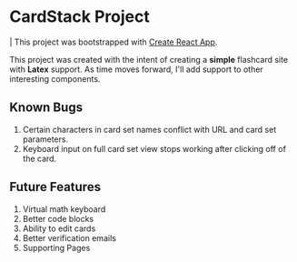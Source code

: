 # CardStack Project
| This project was bootstrapped with [Create React App](https://github.com/facebook/create-react-app).

This project was created with the intent of creating a **simple** flashcard site with **Latex** support. As time moves forward, I'll add support to other interesting components.
## Known Bugs
1. Certain characters in card set names conflict with URL and card set parameters.
2. Keyboard input on full card set view stops working after clicking off of the card.
## Future Features
1. Virtual math keyboard
2. Better code blocks
4. Ability to edit cards
5. Better verification emails
6. Supporting Pages